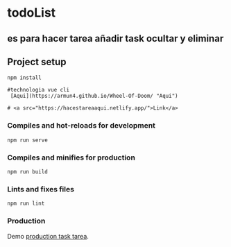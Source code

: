 # todoList 
## es para hacer tarea añadir task ocultar y eliminar

## Project setup
```
npm install

#technologia vue cli
 [Aqui](https://armun4.github.io/Wheel-Of-Doom/ "Aqui")

# <a src="https://hacestareaaqui.netlify.app/">Link</a>
```

### Compiles and hot-reloads for development
```
npm run serve
```

### Compiles and minifies for production
```
npm run build
```

### Lints and fixes files
```
npm run lint
```

### Production
Demo [production task tarea](https://hacestareaaqui.netlify.app/).
